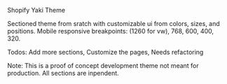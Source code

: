 Shopify Yaki Theme

Sectioned theme from sratch with customizable ui from colors, sizes, and positions.
Mobile responsive breakpoints: (1260 for vw), 768, 600, 400, 320.

Todos:
  Add more sections,
  Customize the pages,
  Needs refactoring


Note:   This is a proof of concept development theme not meant for production.
        All sections are inpendent.